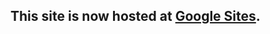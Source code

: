 
## This site is now hosted at [Google Sites](https://sites.google.com/view/avilacognitivescience/).
